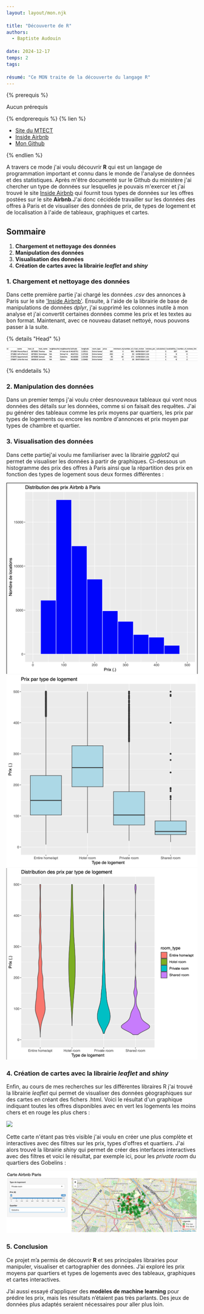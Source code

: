 ```yaml
---
layout: layout/mon.njk

title: "Découverte de R"
authors:
  - Baptiste Audouin

date: 2024-12-17
temps: 2
tags:

résumé: "Ce MON traite de la découverte du langage R"
---
```


{% prerequis %}

Aucun prérequis

{% endprerequis %}
{% lien %}

- [Site du MTECT](https://mtes-mct.github.io/parcours_r_socle_introduction/)
- [Inside Airbnb](https://insideairbnb.com/get-the-data/)
- [Mon Github](https://github.com/baptiste7905/MON.2.2)

{% endlien %}

A travers ce mode j'ai voulu découvrir **R** qui est un langage de programmation important et connu dans le monde de l'analyse de données et des statistiques. Après m'être documenté sur le Github du ministère j'ai chercher un type de données sur lesquelles je pouvais m'exercer et j'ai trouvé le site [Inside Airbnb](https://insideairbnb.com/get-the-data/) qui fournit tous types de données sur les offres postées sur le site **Airbnb**.J'ai donc cécidéde travailler sur les données des offres à Paris et de visualiser des données de prix, de types de logement et de localisation à l'aide de tableaux, graphiques et cartes.


## Sommaire

  1. **Chargement et nettoyage des données**
  2. **Manipulation des données**
  3. **Visualisation des données**
  4. **Création de cartes avec la librairie *leaflet* and *shiny***

### 1. Chargement et nettoyage des données

Dans cette première partie j'ai chargé les données *.csv* des annonces à Paris sur le site ['Inside Airbnb'](https://insideairbnb.com/get-the-data/). Ensuite, à l'aide de la librairie de base de manipulations de données *dplyr*, j'ai supprimé les colonnes inutile à mon analyse et j'ai convertit certaines données comme les prix et les textes au bon format.
Maintenant, avec ce nouveau dataset nettoyé, nous pouvons passer à la suite.

{% details "Head" %}

![Data_head](https://raw.githubusercontent.com/do-it-ecm/promo-2024-2025/main/Baptiste-Audouin/mon/temps-2.2/images/data_head.png)

{% enddetails %}

### 2. Manipulation des données

Dans un premier temps j'ai voulu créer  desnouveaux tableaux qui vont nous données des détails sur les données, comme si on faisait des requêtes. J'ai pu générer des tableaux comme les prix moyens par quartiers, les prix par types de logements ou encore les nombre d'annonces et prix moyen par types de chambre et quartier.

### 3. Visualisation des données

Dans cette  partiej'ai voulu me familiariser avec la librairie *ggplot2* qui permet de visualiser les données à partir de graphiques.
Ci-dessous un histogramme des prix des offres à Paris ainsi que la répartition des prix en fonction des types de logement sous deux formes  différentes :

<div><img src="https://raw.githubusercontent.com/do-it-ecm/promo-2024-2025/main/Baptiste-Audouin/mon/temps-2.2/images/histogramme_prix.png"></div>
<div><img src="https://raw.githubusercontent.com/do-it-ecm/promo-2024-2025/main/Baptiste-Audouin/mon/temps-2.2/images/prix_logement.png"></div>
<div><img src="https://raw.githubusercontent.com/do-it-ecm/promo-2024-2025/main/Baptiste-Audouin/mon/temps-2.2/images/prix_logement_violon.png"></div>

### 4. Création de cartes avec la librairie *leaflet* and *shiny*

Enfin, au cours de mes recherches sur les différentes libraires R j'ai trouvé la librairie *leaflet* qui permet de visualiser des données géographiques sur des cartes en créant des fichers .html.
Voici le résultat d'un graphique indiquant toutes les offres disponibles avec en vert les logements les moins chers et en rouge les plus chers :

<div><img src="https://raw.githubusercontent.com/do-it-ecm/promo-2024-2025/main/Baptiste-Audouin/mon/temps-2.2/images/carte.png"></div>

Cette carte n'étant pas très visible j'ai voulu en créer une plus complète et interactives avec des filtres sur les prix, types d'offres et quartiers. J'ai alors trouvé la librairie *shiny* qui permet de créer des interfaces interactives avec des filtres et voici le résultat, par exemple ici, pour les *private room* du quartiers des Gobelins :

<div><img src="https://raw.githubusercontent.com/do-it-ecm/promo-2024-2025/main/Baptiste-Audouin/mon/temps-2.2/images/carte_interactive.png"></div>


### 5. Conclusion

Ce projet m’a permis de découvrir **R** et ses principales librairies pour manipuler, visualiser et cartographier des données. J’ai exploré les prix moyens par quartiers et types de logements avec des tableaux, graphiques et cartes interactives.

J’ai aussi essayé d’appliquer des **modèles de machine learning** pour prédire les prix, mais les résultats n’étaient pas très parlants. Des jeux de données plus adaptés seraient nécessaires pour aller plus loin.